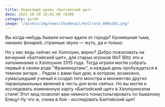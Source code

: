 ```yaml
---
title: Леденящий кровь «Балтийский щит»
date: 2021-10-30 20:01:00 +0300
category: guide
image: "/assets/img/news/thumbnail/hellrock_800x391.png"
---
```

<p style="display: none">Больше ностальгии. Больше воспоминаний. Больше веселья. Больше страсти и больше страданий команды мододелов! Мы долго и упорно работали над этим обновлением и очень надеемся что вы хорошо его оцените.</p>

Вы когда-нибудь бывали ночью вдали от города? Кромешная тьма, никаких фонарей, странные звуки — жуть, да и только.

Но у нас ведь сейчас не Хэллоуин, верно? Добро пожаловать на вечерний «Балтийский щит», для старых игроков WoT Blitz это и напоминание о Хэллоуине 2015 года. Тогда игроки могли собрать первый в своем роде "Франкенштанк", и каждый день пробуждаться в темном ангаре... Рядом с вами был дом, в котором, возможно, сумасшедший ученый и создал того монстра и множество других паранормальных явлений в честь дня всех святых. Но вы могли и исследовать измененную карту «Балтийский щит» в Хэллоуинском стиле! Этот мод позволит вам немного понастольгировать по бывалому Блицу! Ну что ж, снова в бой - исследовать Балтийский щит!